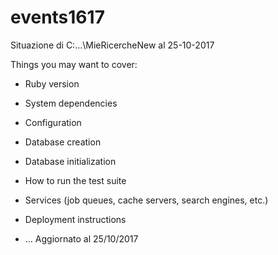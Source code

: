 # events1617
Situazione di C:\...\MieRicercheNew al 25-10-2017

Things you may want to cover:

* Ruby version

* System dependencies

* Configuration

* Database creation

* Database initialization

* How to run the test suite

* Services (job queues, cache servers, search engines, etc.)

* Deployment instructions

* ...
Aggiornato al 25/10/2017
